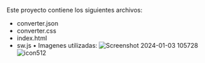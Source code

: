 Este proyecto contiene los siguientes archivos:
 - converter.json
 - converter.css
 - index.html
 - sw.js
• Imagenes utilizadas:
![Screenshot 2024-01-03 105728](https://github.com/ShinningCode/PWAinCsharp/assets/119389819/0c0dec93-ac32-438e-8157-49e7052d9d44)
![icon512](https://github.com/ShinningCode/PWAinCsharp/assets/119389819/60f33628-e150-45f9-bbf7-2d3d1cd56f60)
